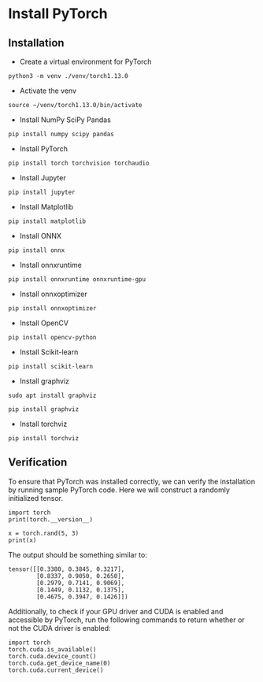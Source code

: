 ﻿# Install PyTorch

## Installation

- Create a virtual environment for PyTorch

```
python3 -m venv ./venv/torch1.13.0
```

- Activate the venv

```
source ~/venv/torch1.13.0/bin/activate
```

- Install NumPy SciPy Pandas

```
pip install numpy scipy pandas
```

- Install PyTorch

```
pip install torch torchvision torchaudio
```

- Install Jupyter

```
pip install jupyter
```

- Install Matplotlib

```
pip install matplotlib
```

- Install ONNX
```
pip install onnx
```

- Install onnxruntime

```
pip install onnxruntime onnxruntime-gpu
```

- Install onnxoptimizer
```
pip install onnxoptimizer
```

- Install OpenCV

```
pip install opencv-python
```

- Install Scikit-learn

```
pip install scikit-learn
```

- Install graphviz

```
sudo apt install graphviz
```

```
pip install graphviz
```

- Install torchviz

```
pip install torchviz
```

## Verification

To ensure that PyTorch was installed correctly, we can verify the installation by running sample PyTorch code. Here we will construct a randomly initialized tensor.

```
import torch
print(torch.__version__)

x = torch.rand(5, 3)
print(x)
```

The output should be something similar to:

```
tensor([[0.3380, 0.3845, 0.3217],
        [0.8337, 0.9050, 0.2650],
        [0.2979, 0.7141, 0.9069],
        [0.1449, 0.1132, 0.1375],
        [0.4675, 0.3947, 0.1426]])
```

Additionally, to check if your GPU driver and CUDA is enabled and accessible by PyTorch, run the following commands to return whether or not the CUDA driver is enabled:

```
import torch
torch.cuda.is_available()
torch.cuda.device_count()
torch.cuda.get_device_name(0)
torch.cuda.current_device()
```
